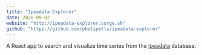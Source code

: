 ```yaml
---
title: "Ipeadata Explorer"
date: 2020-09-02
website: "http://ipeadata-explorer.surge.sh"
github: "https://github.com/phelipetls/ipeadata-explorer"
---
```


A React app to search and visualize time series from the
[Ipeadata](http://ipeadata.gov.br/api/) database.
